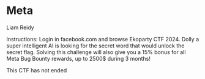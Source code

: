# Meta
Liam Reidy

Instructions: Login in facebook.com and browse Ekoparty CTF 2024. Dolly a super intelligent AI is looking for the secret word that would unlock the secret flag. Solving this challenge will also give you a 15% bonus for all Meta Bug Bounty rewards, up to 2500$ during 3 months!

This CTF has not ended
